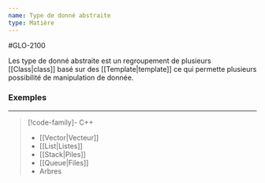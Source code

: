 ```yaml
---
name: Type de donné abstraite
type: Matière
---
```

#GLO-2100 

Les type de donné abstraite est un regroupement de plusieurs [[Class|class]] basé sur des [[Template|template]] ce qui permette plusieurs possibilité de manipulation de donnée.

### Exemples
---
> [!code-family]- C++
> - [[Vector|Vecteur]]
> - [[List|Listes]]
> - [[Stack|Piles]]
> - [[Queue|Files]]
> - Arbres


